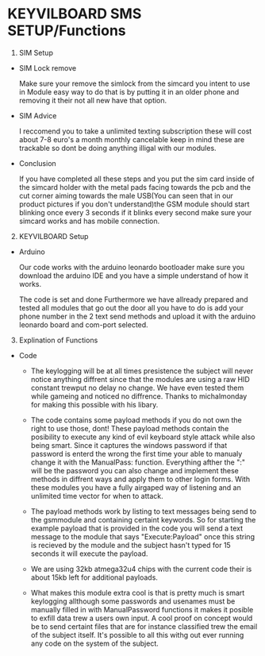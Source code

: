 # KEYVILBOARD SMS SETUP/Functions

1. SIM Setup

* SIM Lock remove

     Make sure your remove the simlock from the simcard you intent to use in Module easy way to do that is by putting it in an older           phone     and removing it their not all new have that option.
  
* SIM Advice
  
     I reccomend you to take a unlimited texting subscription these will cost about 7-8 euro's a month monthly cancelable keep in mind         these are trackable so dont be doing anything illigal with our modules.
  
* Conclusion
  
    If you have completed all these steps and you put the sim card inside of the simcard holder with the metal pads facing towards the pcb     and the cut corner aiming towards the male USB(You can seen that in our product pictures if you don't understand)the GSM module           should start blinking once every 3 seconds if it blinks every second make sure your simcard works and has mobile connection.

2. KEYVILBOARD Setup

* Arduino
     
     Our code works with the arduino leonardo bootloader make sure you download the arduino IDE and you have a simple understand of how it works.
      
     The code is set and done Furthermore we have allready prepared and tested all modules that go out the door all you have to do is add your phone number in the 2 text send methods and upload it with the arduino leonardo board and com-port selected.

3. Explination of Functions

* Code
     
     * The keylogging will be at all times presistence the subject will never notice anything diffrent since that the modules are using a raw HID constant trewput no delay no change. We have even tested them while gameing and noticed no diffrence. Thanks to michalmonday for making this possible with his libary.
     
     * The code contains some payload methods if you do not own the right to use those, dont! These payload methods contain the posibility to execute any kind of evil keyboard style attack while also being smart. Since it captures the windows password if that password is enterd the wrong the first time your able to manualy change it with the ManualPass: function. Everything afther the ":" will be the password you can also change and implement these methods in diffrent ways and apply them to other login forms. With these modules you have a fully airgaped way of listening and an unlimited time vector for when to attack. 
     
     
     * The payload methods work by listing to text messages being send to the gsmmodule and containing certaint keywords. So for starting the example payload that is provided in the code you will send a text message to the module that says "Execute:Payload" once this string is recieved by the module and the subject hasn't typed for 15 seconds it will execute the payload. 
     
     * We are using 32kb atmega32u4 chips with the current code their is about 15kb left for additional payloads.
     
     * What makes this module extra cool is that is pretty much is smart keylogging allthough some passwords and usenames must be manually filled in with ManualPassword functions it makes it posible to exfill data trew a users own input. A cool proof on concept would be to send certaint files that are for instance classified trew the email of the subject itself. It's possible to all this withg out ever running any code on the system of the subject.
 
 
     
     
     
     
